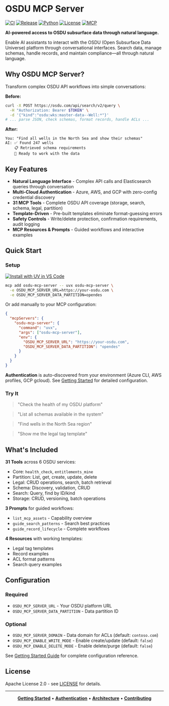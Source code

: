 # OSDU MCP Server

[![CI](https://github.com/danielscholl/osdu-mcp-server/actions/workflows/ci.yml/badge.svg)](https://github.com/danielscholl/osdu-mcp-server/actions/workflows/ci.yml)
[![Release](https://img.shields.io/github/v/release/danielscholl/osdu-mcp-server)](https://github.com/danielscholl/osdu-mcp-server/releases)
[![Python](https://img.shields.io/badge/python-3.12%20|%203.13-blue)](https://www.python.org/downloads/)
[![License](https://img.shields.io/badge/License-Apache%202.0-blue.svg)](https://opensource.org/licenses/Apache-2.0)
[![MCP](https://img.shields.io/badge/MCP-Model%20Context%20Protocol-green)](https://modelcontextprotocol.io)

**AI-powered access to OSDU subsurface data through natural language.**

Enable AI assistants to interact with the OSDU (Open Subsurface Data Universe) platform through conversational interfaces. Search data, manage schemas, handle records, and maintain compliance—all through natural language.

## Why OSDU MCP Server?

Transform complex OSDU API workflows into simple conversations:

**Before:**
```bash
curl -X POST https://osdu.com/api/search/v2/query \
  -H "Authorization: Bearer $TOKEN" \
  -d '{"kind":"osdu:wks:master-data--Well:*"}'
# ... parse JSON, check schemas, format records, handle ACLs ...
```

**After:**
```
You: "Find all wells in the North Sea and show their schemas"
AI: ✅ Found 247 wells
    📋 Retrieved schema requirements
    🎯 Ready to work with the data
```

## Key Features

- **Natural Language Interface** - Complex API calls and Elasticsearch queries through conversation
- **Multi-Cloud Authentication** - Azure, AWS, and GCP with zero-config credential discovery
- **31 MCP Tools** - Complete OSDU API coverage (storage, search, schema, legal, partition)
- **Template-Driven** - Pre-built templates eliminate format-guessing errors
- **Safety Controls** - Write/delete protection, confirmation requirements, audit logging
- **MCP Resources & Prompts** - Guided workflows and interactive examples

## Quick Start

### Setup

[![Install with UV in VS Code](https://img.shields.io/badge/VS_Code-UV-0098FF?style=flat-square&logo=visualstudiocode&logoColor=white)](https://vscode.dev/redirect?url=vscode:mcp/install?%7B%22name%22%3A%22osdu-mcp-server%22%2C%22command%22%3A%22uvx%22%2C%22args%22%3A%5B%22osdu-mcp-server%22%5D%2C%22env%22%3A%7B%22OSDU_MCP_SERVER_URL%22%3A%22%24%7Binput%3Aosdu_url%7D%22%2C%22OSDU_MCP_SERVER_DATA_PARTITION%22%3A%22%24%7Binput%3Adata_partition%7D%22%7D%2C%22inputs%22%3A%5B%7B%22id%22%3A%22osdu_url%22%2C%22type%22%3A%22promptString%22%2C%22description%22%3A%22OSDU%20Server%20URL%22%7D%2C%7B%22id%22%3A%22data_partition%22%2C%22type%22%3A%22promptString%22%2C%22description%22%3A%22Data%20Partition%20ID%22%7D%5D%7D)

```bash
mcp add osdu-mcp-server -- uvx osdu-mcp-server \
  -e OSDU_MCP_SERVER_URL=https://your-osdu.com \
  -e OSDU_MCP_SERVER_DATA_PARTITION=opendes
```

Or add manually to your MCP configuration:

```json
{
  "mcpServers": {
    "osdu-mcp-server": {
      "command": "uvx",
      "args": ["osdu-mcp-server"],
      "env": {
        "OSDU_MCP_SERVER_URL": "https://your-osdu.com",
        "OSDU_MCP_SERVER_DATA_PARTITION": "opendes"
      }
    }
  }
}
```

**Authentication** is auto-discovered from your environment (Azure CLI, AWS profiles, GCP gcloud). See [Getting Started](docs/getting-started.md) for detailed configuration.

### Try It

> "Check the health of my OSDU platform"

> "List all schemas available in the system"

> "Find wells in the North Sea region"

> "Show me the legal tag template"

## What's Included

**31 Tools** across 6 OSDU services:
- Core: `health_check`, `entitlements_mine`
- Partition: List, get, create, update, delete
- Legal: CRUD operations, search, batch retrieval
- Schema: Discovery, validation, CRUD
- Search: Query, find by ID/kind
- Storage: CRUD, versioning, batch operations

**3 Prompts** for guided workflows:
- `list_mcp_assets` - Capability overview
- `guide_search_patterns` - Search best practices
- `guide_record_lifecycle` - Complete workflows

**4 Resources** with working templates:
- Legal tag templates
- Record examples
- ACL format patterns
- Search query examples

## Configuration

### Required
- `OSDU_MCP_SERVER_URL` - Your OSDU platform URL
- `OSDU_MCP_SERVER_DATA_PARTITION` - Data partition ID

### Optional
- `OSDU_MCP_SERVER_DOMAIN` - Data domain for ACLs (default: `contoso.com`)
- `OSDU_MCP_ENABLE_WRITE_MODE` - Enable create/update (default: `false`)
- `OSDU_MCP_ENABLE_DELETE_MODE` - Enable delete/purge (default: `false`)

See [Getting Started Guide](docs/getting-started.md#configuration) for complete configuration reference.


## License

Apache License 2.0 - see [LICENSE](LICENSE) for details.

---

<div align="center">

**[Getting Started](docs/getting-started.md)** • **[Authentication](docs/authentication.md)** • **[Architecture](docs/project-architect.md)** • **[Contributing](CONTRIBUTING.md)**

</div>
